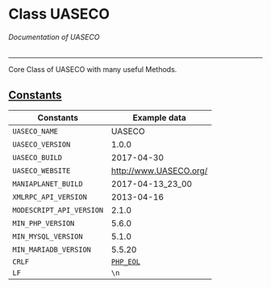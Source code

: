 # Class UASECO
###### Documentation of UASECO


***


Core Class of UASECO with many useful Methods.



## [Constants](_#Constants)


| Constants								| Example data
|-----------------------------------------------------------------------|-------------
| `UASECO_NAME`								| UASECO
| `UASECO_VERSION`							| 1.0.0
| `UASECO_BUILD`							| 2017-04-30
| `UASECO_WEBSITE`							| http://www.UASECO.org/
| `MANIAPLANET_BUILD`							| 2017-04-13_23_00
| `XMLRPC_API_VERSION`							| 2013-04-16
| `MODESCRIPT_API_VERSION`						| 2.1.0
| `MIN_PHP_VERSION`							| 5.6.0
| `MIN_MYSQL_VERSION`							| 5.1.0
| `MIN_MARIADB_VERSION`							| 5.5.20
| `CRLF`								| [`PHP_EOL`](http://php.net/manual/en/reserved.constants.php)
| `LF`									| `\n`
